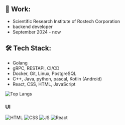 ## 💼 Work:
- Scientific Research Institute of Rostech Corporation 
- backend developer
- September 2024 - now

## 🛠️ Tech Stack:
- Golang
- gRPC, RESTAPI, CI/CD
- Docker, Git, Linux, PostgreSQL
- C++, Java, python, pascal, Kotlin (Android)
- React, CSS, HTML, JavaScript 

![Top Langs](https://github-readme-stats.vercel.app/api/top-langs/?username=Kosk0l&layout=compact&theme=dark)

### UI

<img
    alt="HTML"
    title="HTML"
    src="https://img.shields.io/badge/-HTML-0D1117?style=for-the-badge&logo=html5&labelColor=0D1117"
/>
<img
    alt="CSS"
    title="CSS"
    src="https://img.shields.io/badge/-CSS-0D1117?style=for-the-badge&logo=CSS3&logoColor=1572B6&labelColor=0D1117"
/>
<img
    alt="JS"
    title="JS"
    src="https://img.shields.io/badge/-JavaScript-0D1117?style=for-the-badge&logo=javascript&labelColor=0D1117&textColor=0D1117"
/>
<img
    alt="React"
    title="React"
    src="https://img.shields.io/badge/-React.js-0D1117?style=for-the-badge&logo=react&labelColor=0D1117"
/>
